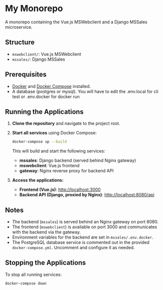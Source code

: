 # My Monorepo

A monorepo containing the Vue.js MSWebclient and a Django MSSales microservice.

## Structure

- `mswebclient/`: Vue.js MSWebclient
- `mssales/`: Django MSSales

## Prerequisites

- [Docker](https://www.docker.com/) and [Docker Compose](https://docs.docker.com/compose/) installed.
- A database (postgres or mysql). You will have to edit the .env.local for cli test or .env.docker for docker run

## Running the Applications

1. **Clone the repository** and navigate to the project root.

2. **Start all services** using Docker Compose:

    ```bash
    docker-compose up --build
    ```

    This will build and start the following services:
    - **mssales**: Django backend (served behind Nginx gateway)
    - **mswebclient**: Vue.js frontend
    - **gateway**: Nginx reverse proxy for backend API

3. **Access the applications:**
    - **Frontend (Vue.js)**: [http://localhost:3000](http://localhost:3000)
    - **Backend API (Django, proxied by Nginx)**: [http://localhost:8080/api](http://localhost:8080/api)

## Notes

- The backend (`mssales`) is served behind an Nginx gateway on port 8080.
- The frontend (`mswebclient`) is available on port 3000 and communicates with the backend via the gateway.
- Environment variables for the backend are set in `mssales/.env.docker`.
- The PostgreSQL database service is commented out in the provided `docker-compose.yml`. Uncomment and configure it as needed.

## Stopping the Applications

To stop all running services:

```bash
docker-compose down
```
